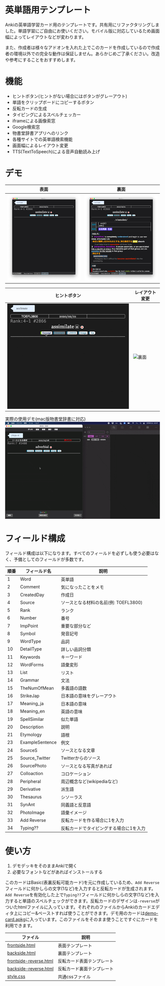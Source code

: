 # 英単語用テンプレート
Ankiの英単語学習カード用のテンプレートです。共有用にリファクタリングしました。単語学習にご自由にお使いください。モバイル版に対応しているため画面幅によってレイアウトなどが変わります。

また、作成者は様々なアドオンを入れた上でこのカードを作成しているので作成者の環境以外での完全な動作は保証しません。あらかじめご了承ください。改造や参考にすることをおすすめします。

# 機能
- ヒントボタン(ヒントがない場合にはボタンがグレーアウト)
- 単語をクリップボードにコピーするボタン
- 反転カードの生成
- タイピングによるスペルチェッカー
- iframeによる画像索窓
- Google検索窓
- 物書堂辞書アプリへのリンク
- 各種サイトでの英単語検索機能
- 画面幅によるレイアウト変更
- TTS(TextToSpeech)による音声自動読み上げ


# デモ


表面 | 裏面
--|--
![表面](img/fronside.png) | ![裏面](img/backside.png)


ヒントボタン | レイアウト変更
--|--
![表面](img/button-demo.gif) | ![裏面](img/layout-demo.gif)


実際の使用デモ(mac版物書堂辞書に対応)
![使用デモ](img/use-demo-vor.gif)


# フィールド構成
フィールド構成は以下になります。すべてのフィールドを必ずしも使う必要はなく、予備としてのフィールドが多数です。

順番 | フィールド名 | 説明 |
--|--|--
1 | Word | 英単語
2 | Comment | 気になったことをメモ
3 | CreatedDay | 作成日 
4 | Source | ソースとなる材料の名前(例: TOEFL3800)
5 | Rank | ランク
6 | Number | 番号
7 | ImpPoint | 重要な部分など
8 | Symbol | 発音記号
9 | WordType | 品詞
10 | DetailType | 詳しい品詞分類
11 | Keywords | キーワード
12 | WordForms | 語彙変形
13 | List | リスト
14 | Grammar | 文法
15 | TheNumOfMean | 多義語の語数
16 | StrikeJap | 日本語の意味をグレーアウト
17 | Meaning_ja | 日本語の意味
18 | Meaning_en | 英語の意味
19 | SpellSimilar | 似た単語
20 | Description | 説明
21 | Etymology | 語根
23 | ExampleSentence | 例文
24 | SourceS | ソースとなる文章
25 | Source_Twitter | Twitterからのソース
26 | SourcePhoto | ソースとなる写真があれば
27 | Colloaction | コロケーション
28 | Peripheral | 周辺概念など(wikipediaなど)
29 | Derivative | 派生語
30 | Thesaurus | シソーラス
31 | SynAnt | 同義語と反意語
32 | PhotoImage | 語彙イメージ
33 | Add Reverse | 反転カードを作る場合に1を入力
34 | Typing?? | 反転カードでタイピングする場合に1を入力

# 使い方

1. デモデッキをそのままAnkiで開く
2. 必要なフォントなどがあればインストールする


このカードはBasic(表裏反転可能カード)を元に作成しているため、`Add Reverse`フィールドに何かしらの文字(1など)を入力すると反転カードが生成されます。`Add Reverse`を有効化した上で`Typing??`フィールドに何かしらの文字(1など)を入力すると単語のスペルチェックができます。反転カードのデザインは`-reverse`がついたhtmlファイルに入っています。それぞれのファイルからAnkiのカードエディタ上にコピー&ペーストすれば使うことができます。デモ用のカードは[demo-card.apkg](demo-card.apkg)に入っています。このファイルをそのまま使うことですぐにカードを利用できます。


| ファイル | 説明 |
--|--
| [frontside.html](srcs/frontside.html) | 表面テンプレート
| [backside.html](srcs/backside.html) | 裏面テンプレート
| [frontside-reverse.html](srcs/frontside-reverse.html) | 反転カード表面テンプレート
| [backside-reverse.html](srcs/backside-reverse.html) |  反転カード裏面テンプレート
| [style.css](srcs/style.css) | 共通cssファイル